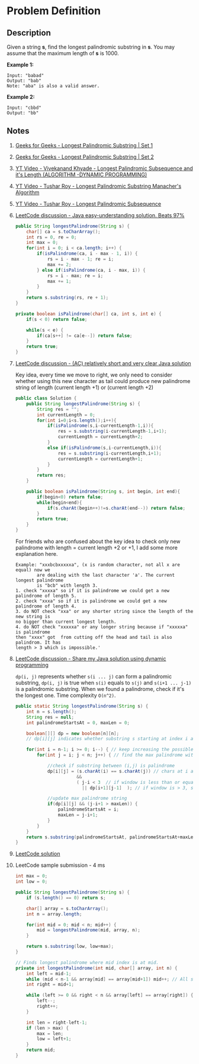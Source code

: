 # Problem Definition

## Description

Given a string **s**, find the longest palindromic substring in **s**. You may assume that the maximum length of **s** is 1000.

**Example 1:**

```text
Input: "babad"
Output: "bab"
Note: "aba" is also a valid answer.
```

**Example 2:**

```text
Input: "cbbd"
Output: "bb"
```

## Notes

1. [Geeks for Geeks - Longest Palindromic Substring | Set 1](http://www.geeksforgeeks.org/longest-palindrome-substring-set-1/)
1. [Geeks for Geeks - Longest Palindromic Substring | Set 2](http://www.geeksforgeeks.org/longest-palindromic-substring-set-2/)
1. [YT Video - Vivekanand Khyade - Longest Palindromic Subsequence and it's Length (ALGORITHM -DYNAMIC PROGRAMMING)](https://www.youtube.com/watch?v=yZWmS6CXbQc)
1. [YT Video - Tushar Roy - Longest Palindromic Substring Manacher's Algorithm](https://www.youtube.com/watch?v=V-sEwsca1ak)
1. [YT Video - Tushar Roy - Longest Palindromic Subsequence](https://www.youtube.com/watch?v=_nCsPn7_OgI)
1. [LeetCode discussion - Java easy-understanding solution. Beats 97%](https://leetcode.com/explore/interview/card/google/63/sorting-and-searching-4/451/discuss/3003/Java-easy-understanding-solution.-Beats-97)

    ```java
    public String longestPalindrome(String s) {
        char[] ca = s.toCharArray();
        int rs = 0, re = 0;
        int max = 0;
        for(int i = 0; i < ca.length; i++) {
            if(isPalindrome(ca, i - max - 1, i)) {
                rs = i - max - 1; re = i;
                max += 2;
            } else if(isPalindrome(ca, i - max, i)) {
                rs = i - max; re = i;
                max += 1;
            }
        }
        return s.substring(rs, re + 1);
    }

    private boolean isPalindrome(char[] ca, int s, int e) {
        if(s < 0) return false;

        while(s < e) {
            if(ca[s++] != ca[e--]) return false;
        }
        return true;
    }
    ```

1. [LeetCode discussion - (AC) relatively short and very clear Java solution](https://leetcode.com/explore/interview/card/google/63/sorting-and-searching-4/451/discuss/3060/(AC)-relatively-short-and-very-clear-Java-solution)

    Key idea, every time we move to right, we only need to consider whether using this new character as tail could produce new palindrome string of length (current length +1) or (current length +2)

    ```java
    public class Solution {
        public String longestPalindrome(String s) {
            String res = "";
            int currentLength = 0;
            for(int i=0;i<s.length();i++){
                if(isPalindrome(s,i-currentLength-1,i)){
                    res = s.substring(i-currentLength-1,i+1);
                    currentLength = currentLength+2;
                }
                else if(isPalindrome(s,i-currentLength,i)){
                    res = s.substring(i-currentLength,i+1);
                    currentLength = currentLength+1;
                }
            }
            return res;
        }

        public boolean isPalindrome(String s, int begin, int end){
            if(begin<0) return false;
            while(begin<end){
                if(s.charAt(begin++)!=s.charAt(end--)) return false;
            }
            return true;
        }
    }
    ```

    For friends who are confused about the key idea to check only new palindrome with length = current length +2 or +1, I add some more explanation here.

    ```text
    Example: "xxxbcbxxxxxa", (x is random character, not all x are equal) now we 
            are dealing with the last character 'a'. The current longest palindrome
            is "bcb" with length 3.
    1. check "xxxxa" so if it is palindrome we could get a new palindrome of length 5.
    2. check "xxxa" so if it is palindrome we could get a new palindrome of length 4.
    3. do NOT check "xxa" or any shorter string since the length of the new string is 
    no bigger than current longest length.
    4. do NOT check "xxxxxa" or any longer string because if "xxxxxa" is palindrome 
    then "xxxx" got  from cutting off the head and tail is also palindrom. It has 
    length > 3 which is impossible.'
    ```

1. [LeetCode discussion - Share my Java solution using dynamic programming](https://leetcode.com/explore/interview/card/google/63/sorting-and-searching-4/451/discuss/2921/Share-my-Java-solution-using-dynamic-programming)

    `dp(i, j)` represents whether `s(i ... j)` can form a palindromic substring, `dp(i, j)` is true when `s(i)` equals to `s(j)` and `s(i+1 ... j-1)` is a palindromic substring. When we found a palindrome, check if it's the longest one. Time complexity `O(n^2)`.

    ```java
    public static String longestPalindrome(String s) {
        int n = s.length();
        String res = null;
        int palindromeStartsAt = 0, maxLen = 0;

        boolean[][] dp = new boolean[n][n];
        // dp[i][j] indicates whether substring s starting at index i and ending at j is palindrome

        for(int i = n-1; i >= 0; i--) { // keep increasing the possible palindrome string
            for(int j = i; j < n; j++) { // find the max palindrome within this window of (i,j)

                //check if substring between (i,j) is palindrome
                dp[i][j] = (s.charAt(i) == s.charAt(j)) // chars at i and j should match
                           &&
                           ( j-i < 3  // if window is less than or equal to 3, just end chars should match
                             || dp[i+1][j-1]  ); // if window is > 3, substring (i+1, j-1) should be palindrome too

                //update max palindrome string
                if(dp[i][j] && (j-i+1 > maxLen)) {
                    palindromeStartsAt = i;
                    maxLen = j-i+1;
                }
            }
        }
        return s.substring(palindromeStartsAt, palindromeStartsAt+maxLen);
    }
    ```
1. [LeetCode solution](https://leetcode.com/problems/longest-palindromic-substring/solution/)
1. LeetCode sample submission - 4 ms

    ```java
    int max = 0;
    int low = 0;

    public String longestPalindrome(String s) {
        if (s.length() == 0) return s;

        char[] array = s.toCharArray();
        int n = array.length;

        for(int mid = 0; mid < n; mid++) {
            mid = longestPalindrome(mid, array, n);
        }

        return s.substring(low, low+max);
    }

    // Finds longest palindrome where mid index is at mid.
    private int longestPalindrome(int mid, char[] array, int n) {
        int left = mid-1;
        while (mid < n-1 && array[mid] == array[mid+1]) mid++; // All same chars are part of mid
        int right = mid+1;

        while (left >= 0 && right < n && array[left] == array[right]) {
            left--;
            right++;
        }

        int len = right-left-1;
        if (len > max) {
            max = len;
            low = left+1;
        }
        return mid;
    }
    ```